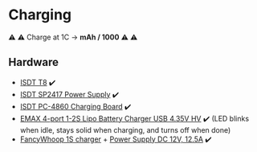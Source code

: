 # Charging

⚠️ ⚠️ Charge at 1C -> **mAh / 1000** ⚠️ ⚠️

## Hardware

* [ISDT T8](https://www.amazon.de/-/nl/gp/product/B07QHTW9TM) ✔️
* [ISDT SP2417 Power Supply](https://droneshop.nl/isdt-sp2417-power-supply) ✔️
* [ISDT PC-4860 Charging Board](https://droneshop.nl/isdt-pc-4860-charging-board) ✔️
* [EMAX 4-port 1-2S Lipo Battery Charger USB 4.35V HV](https://emaxmodel.com/products/emax-charger-1-2s-lipo-battery-charger-usb-port-for-rc-drone-fpv-racing-for-tinyhawk-series-hv-4-35v) ✔️ (LED blinks when idle, stays solid when charging, and turns off when done)
* [FancyWhoop 1S charger](https://www.amazon.de/gp/product/B073QNF8XX) + [Power Supply DC 12V, 12.5A](https://www.amazon.de/gp/product/B07QV8W4DQ) ✔️
